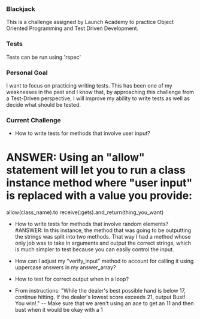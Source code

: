 ### Blackjack

This is a challenge assigned by Launch Academy to practice Object Oriented Programming and Test Driven Development.

### Tests

Tests can be run using 'rspec'

### Personal Goal

I want to focus on practicing writing tests.  This has been one of my weaknesses in the past and I know that, by approaching this challenge from a Test-Driven perspective, I will improve my ability to write tests as well as decide what should be tested.

### Current Challenge

- How to write tests for methods that involve user input?
# ANSWER: Using an "allow" statement will let you to run a class instance method where "user input" is replaced with a value you provide:

  allow(class_name).to receive(:gets).and_return(thing_you_want)

- How to write tests for methods that involve random elements?
#ANSWER: In this instance, the method that was going to be outputting the strings was split into two methods.  That way I had a method whose only job was to take in arguments and output the correct strings, which is much simpler to test because you can easily control the input.

- How can I adjust my "verify_input" method to account for calling it using uppercase answers in my answer_array?

- How to test for correct output when in a loop?

- From instructions: "While the dealer's best possible hand is below 17, continue hitting. If the dealer's lowest score exceeds 21, output Bust! You win!."
-- Make sure that we aren't using an ace to get an 11 and then bust when it would be okay with a 1
